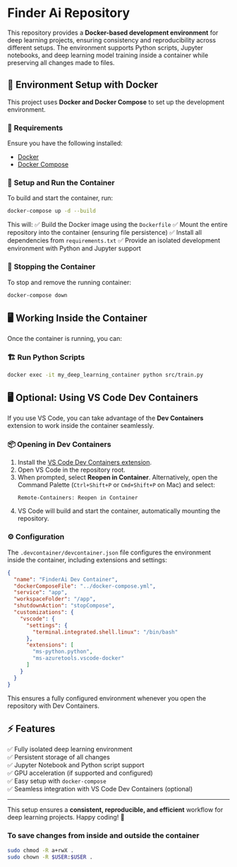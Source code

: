 # Finder Ai Repository

This repository provides a **Docker-based development environment** for deep learning projects, ensuring consistency and reproducibility across different setups. The environment supports Python scripts, Jupyter notebooks, and deep learning model training inside a container while preserving all changes made to files.

## 🐳 Environment Setup with Docker
This project uses **Docker and Docker Compose** to set up the development environment.

### 🔧 **Requirements**
Ensure you have the following installed:
- [Docker](https://docs.docker.com/get-docker/)
- [Docker Compose](https://docs.docker.com/compose/install/)

### 🚀 **Setup and Run the Container**
To build and start the container, run:
```bash
docker-compose up -d --build
```
This will:
✅ Build the Docker image using the `Dockerfile`
✅ Mount the entire repository into the container (ensuring file persistence)
✅ Install all dependencies from `requirements.txt`
✅ Provide an isolated development environment with Python and Jupyter support

### 🔄 **Stopping the Container**
To stop and remove the running container:
```bash
docker-compose down
```

## 🖥️ Working Inside the Container
Once the container is running, you can:

### 🏗️ **Run Python Scripts**
```bash
docker exec -it my_deep_learning_container python src/train.py
```

## 🖥️ Optional: Using VS Code Dev Containers
If you use VS Code, you can take advantage of the **Dev Containers** extension to work inside the container seamlessly.

### 📦 **Opening in Dev Containers**
1. Install the [VS Code Dev Containers extension](https://marketplace.visualstudio.com/items?itemName=ms-vscode-remote.remote-containers).
2. Open VS Code in the repository root.
3. When prompted, select **Reopen in Container**. Alternatively, open the Command Palette (`Ctrl+Shift+P` or `Cmd+Shift+P` on Mac) and select:
   ```
   Remote-Containers: Reopen in Container
   ```
4. VS Code will build and start the container, automatically mounting the repository.

### ⚙️ **Configuration**
The `.devcontainer/devcontainer.json` file configures the environment inside the container, including extensions and settings:
```json
{
  "name": "FinderAi Dev Container",
  "dockerComposeFile": "../docker-compose.yml",
  "service": "app",
  "workspaceFolder": "/app",
  "shutdownAction": "stopCompose",
  "customizations": {
    "vscode": {
      "settings": {
        "terminal.integrated.shell.linux": "/bin/bash"
      },
      "extensions": [
        "ms-python.python",
        "ms-azuretools.vscode-docker"
      ]
    }
  }
}
```
This ensures a fully configured environment whenever you open the repository with Dev Containers.

## ⚡ Features
✅ Fully isolated deep learning environment  
✅ Persistent storage of all changes  
✅ Jupyter Notebook and Python script support  
✅ GPU acceleration (if supported and configured)  
✅ Easy setup with `docker-compose`  
✅ Seamless integration with VS Code Dev Containers (optional)  

---

This setup ensures a **consistent, reproducible, and efficient** workflow for deep learning projects. Happy coding! 🚀

### To save changes from inside and outside the container
```bash
sudo chmod -R a+rwX .
sudo chown -R $USER:$USER .
```